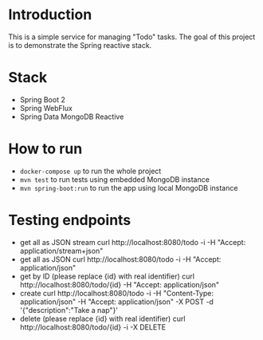# Introduction
This is a simple service for managing "Todo" tasks. The goal of this project is to demonstrate the Spring reactive stack.

# Stack
  - Spring Boot 2
  - Spring WebFlux
  - Spring Data MongoDB Reactive
  
# How to run
  - `docker-compose up` to run the whole project
  - `mvn test` to run tests using embedded MongoDB instance
  - `mvn spring-boot:run` to run the app using local MongoDB instance

# Testing endpoints
  - get all as JSON stream
    curl http://localhost:8080/todo -i -H "Accept: application/stream+json"
  - get all as JSON
    curl http://localhost:8080/todo -i -H "Accept: application/json"
  - get by ID (please replace {id} with real identifier)
    curl http://localhost:8080/todo/{id} -H "Accept: application/json"
  - create
    curl http://localhost:8080/todo -i -H "Content-Type: application/json" -H "Accept: application/json" -X POST -d '{"description":"Take a nap"}'
  - delete (please replace {id} with real identifier)
    curl http://localhost:8080/todo/{id} -i -X DELETE